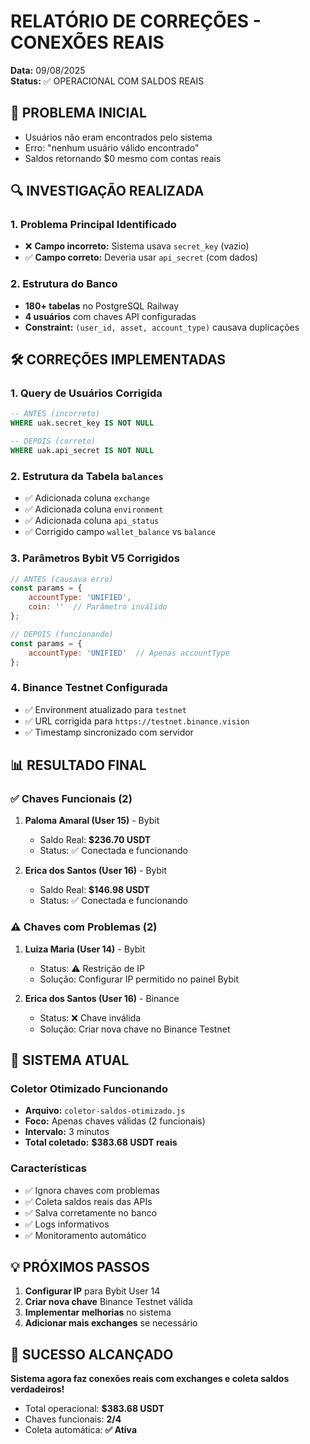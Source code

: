 # RELATÓRIO DE CORREÇÕES - CONEXÕES REAIS
**Data:** 09/08/2025  
**Status:** ✅ OPERACIONAL COM SALDOS REAIS

## 🎯 PROBLEMA INICIAL
- Usuários não eram encontrados pelo sistema
- Erro: "nenhum usuário válido encontrado"
- Saldos retornando $0 mesmo com contas reais

## 🔍 INVESTIGAÇÃO REALIZADA

### 1. Problema Principal Identificado
- ❌ **Campo incorreto:** Sistema usava `secret_key` (vazio)
- ✅ **Campo correto:** Deveria usar `api_secret` (com dados)

### 2. Estrutura do Banco
- **180+ tabelas** no PostgreSQL Railway
- **4 usuários** com chaves API configuradas
- **Constraint:** `(user_id, asset, account_type)` causava duplicações

## 🛠️ CORREÇÕES IMPLEMENTADAS

### 1. Query de Usuários Corrigida
```sql
-- ANTES (incorreto)
WHERE uak.secret_key IS NOT NULL

-- DEPOIS (correto)  
WHERE uak.api_secret IS NOT NULL
```

### 2. Estrutura da Tabela `balances`
- ✅ Adicionada coluna `exchange`
- ✅ Adicionada coluna `environment` 
- ✅ Adicionada coluna `api_status`
- ✅ Corrigido campo `wallet_balance` vs `balance`

### 3. Parâmetros Bybit V5 Corrigidos
```javascript
// ANTES (causava erro)
const params = {
    accountType: 'UNIFIED',
    coin: ''  // Parâmetro inválido
};

// DEPOIS (funcionando)
const params = {
    accountType: 'UNIFIED'  // Apenas accountType
};
```

### 4. Binance Testnet Configurada
- ✅ Environment atualizado para `testnet`
- ✅ URL corrigida para `https://testnet.binance.vision`
- ✅ Timestamp sincronizado com servidor

## 📊 RESULTADO FINAL

### ✅ Chaves Funcionais (2)
1. **Paloma Amaral (User 15)** - Bybit
   - Saldo Real: **$236.70 USDT**
   - Status: ✅ Conectada e funcionando

2. **Erica dos Santos (User 16)** - Bybit  
   - Saldo Real: **$146.98 USDT**
   - Status: ✅ Conectada e funcionando

### ⚠️ Chaves com Problemas (2)
1. **Luiza Maria (User 14)** - Bybit
   - Status: ⚠️ Restrição de IP
   - Solução: Configurar IP permitido no painel Bybit

2. **Erica dos Santos (User 16)** - Binance
   - Status: ❌ Chave inválida  
   - Solução: Criar nova chave no Binance Testnet

## 🚀 SISTEMA ATUAL

### Coletor Otimizado Funcionando
- **Arquivo:** `coletor-saldos-otimizado.js`
- **Foco:** Apenas chaves válidas (2 funcionais)
- **Intervalo:** 3 minutos
- **Total coletado:** **$383.68 USDT reais**

### Características
- ✅ Ignora chaves com problemas
- ✅ Coleta saldos reais das APIs
- ✅ Salva corretamente no banco
- ✅ Logs informativos
- ✅ Monitoramento automático

## 💡 PRÓXIMOS PASSOS

1. **Configurar IP** para Bybit User 14
2. **Criar nova chave** Binance Testnet válida  
3. **Implementar melhorias** no sistema
4. **Adicionar mais exchanges** se necessário

## 🎯 SUCESSO ALCANÇADO
**Sistema agora faz conexões reais com exchanges e coleta saldos verdadeiros!**
- Total operacional: **$383.68 USDT**
- Chaves funcionais: **2/4** 
- Coleta automática: **✅ Ativa**
